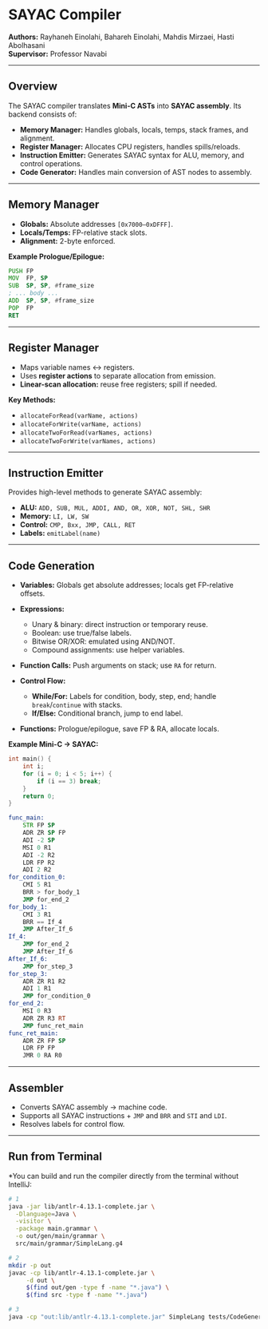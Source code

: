 # SAYAC Compiler

**Authors:** Rayhaneh Einolahi, Bahareh Einolahi, Mahdis Mirzaei, Hasti Abolhasani  
**Supervisor:** Professor Navabi

---

## Overview

The SAYAC compiler translates **Mini-C ASTs** into **SAYAC assembly**. Its backend consists of:

- **Memory Manager:** Handles globals, locals, temps, stack frames, and alignment.
- **Register Manager:** Allocates CPU registers, handles spills/reloads.
- **Instruction Emitter:** Generates SAYAC syntax for ALU, memory, and control operations.
- **Code Generator:** Handles main conversion of AST nodes to assembly.
---

## Memory Manager

- **Globals:** Absolute addresses `[0x7000–0xDFFF]`.
- **Locals/Temps:** FP-relative stack slots.
- **Alignment:** 2-byte enforced.

**Example Prologue/Epilogue:**
```asm
PUSH FP
MOV  FP, SP
SUB  SP, SP, #frame_size
; ... body ...
ADD  SP, SP, #frame_size
POP  FP
RET
````

---

## Register Manager

* Maps variable names ↔ registers.
* Uses **register actions** to separate allocation from emission.
* **Linear-scan allocation:** reuse free registers; spill if needed.

**Key Methods:**

* `allocateForRead(varName, actions)`
* `allocateForWrite(varName, actions)`
* `allocateTwoForRead(varNames, actions)`
* `allocateTwoForWrite(varNames, actions)`

---

## Instruction Emitter

Provides high-level methods to generate SAYAC assembly:

* **ALU:** `ADD, SUB, MUL, ADDI, AND, OR, XOR, NOT, SHL, SHR`
* **Memory:** `LI, LW, SW`
* **Control:** `CMP, Bxx, JMP, CALL, RET`
* **Labels:** `emitLabel(name)`

---

## Code Generation

* **Variables:** Globals get absolute addresses; locals get FP-relative offsets.
* **Expressions:**

    * Unary & binary: direct instruction or temporary reuse.
    * Boolean: use true/false labels.
    * Bitwise OR/XOR: emulated using AND/NOT.
    * Compound assignments: use helper variables.
* **Function Calls:** Push arguments on stack; use `RA` for return.
* **Control Flow:**

    * **While/For:** Labels for condition, body, step, end; handle `break`/`continue` with stacks.
    * **If/Else:** Conditional branch, jump to end label.
* **Functions:** Prologue/epilogue, save FP & RA, allocate locals.

**Example Mini-C → SAYAC:**

```c
int main() {
    int i;
    for (i = 0; i < 5; i++) {
        if (i == 3) break;
    }
    return 0;
}
```

```asm
func_main:
    STR FP SP
    ADR ZR SP FP
    ADI -2 SP
    MSI 0 R1
    ADI -2 R2
    LDR FP R2
    ADI 2 R2
for_condition_0:
    CMI 5 R1
    BRR > for_body_1
    JMP for_end_2
for_body_1:
    CMI 3 R1
    BRR == If_4
    JMP After_If_6
If_4:
    JMP for_end_2
    JMP After_If_6
After_If_6:
    JMP for_step_3
for_step_3:
    ADR ZR R1 R2
    ADI 1 R1
    JMP for_condition_0
for_end_2:
    MSI 0 R3
    ADR ZR R3 RT
    JMP func_ret_main
func_ret_main:
    ADR ZR FP SP
    LDR FP FP
    JMR 0 RA R0
```

---

## Assembler

* Converts SAYAC assembly → machine code.
* Supports all SAYAC instructions + `JMP` and `BRR` and `STI` and `LDI`.
* Resolves labels for control flow.

---

## Run from Terminal

*You can build and run the compiler directly from the terminal without IntelliJ:

```bash
# 1
java -jar lib/antlr-4.13.1-complete.jar \
  -Dlanguage=Java \
  -visitor \
  -package main.grammar \
  -o out/gen/main/grammar \
  src/main/grammar/SimpleLang.g4

# 2
mkdir -p out
javac -cp lib/antlr-4.13.1-complete.jar \
     -d out \
     $(find out/gen -type f -name "*.java") \
     $(find src -type f -name "*.java")

# 3
java -cp "out:lib/antlr-4.13.1-complete.jar" SimpleLang tests/CodeGeneration/Array/array_1.c -o out/output.s

```


